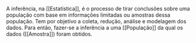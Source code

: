 
A inferência, na [[Estatística]], é o processo de tirar conclusões sobre uma população com base em informações limitadas ou amostras dessa população.
Tem por objetivo a coleta, redução, análise e modelagem dos dados. Para então, fazer-se a inferência a uma [[População]] da qual os dados ([[Amostra]]) foram obtidos.  